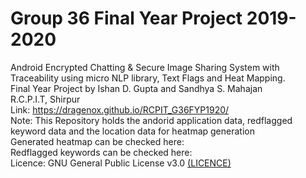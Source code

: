 # Group 36 Final Year Project 2019-2020
Android Encrypted Chatting &amp; Secure Image Sharing System with Traceability using micro NLP library, Text Flags and Heat Mapping.\
Final Year Project by Ishan D. Gupta and Sandhya S. Mahajan\
R.C.P.I.T, Shirpur\
Link: https://dragenox.github.io/RCPIT_G36FYP1920/  </br>
Note: This Repository holds the andorid application data, redflagged keyword data and the location data for heatmap generation\
Generated heatmap can be checked here:\
Redflagged keywords can be checked here:\
Licence: GNU General Public License v3.0 [(LICENCE)](https://github.com/dragenox/RCPIT_G36FYP1920/blob/master/LICENSE "Project Licence")
